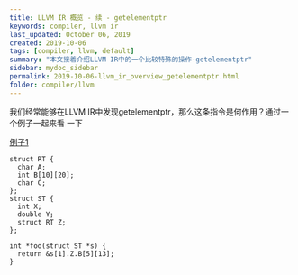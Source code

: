 ```yaml
---
title: LLVM IR 概览 - 续 - getelementptr
keywords: compiler, llvm ir
last_updated: October 06, 2019
created: 2019-10-06
tags: [compiler, llvm, default]
summary: "本文接着介绍LLVM IR中的一个比较特殊的操作-getelementptr"
sidebar: mydoc_sidebar
permalink: 2019-10-06-llvm_ir_overview_getelementptr.html
folder: compiler/llvm
---
```


我们经常能够在LLVM IR中发现getelementptr，那么这条指令是何作用？通过一个例子一起来看
一下

[例子1](https://llvm.org/docs/LangRef.html#getelementptr-instruction)

```
struct RT { 
  char A; 
  int B[10][20]; 
  char C; 
}; 
struct ST { 
  int X; 
  double Y; 
  struct RT Z; 
}; 
 
int *foo(struct ST *s) { 
  return &s[1].Z.B[5][13]; 
}
```
















